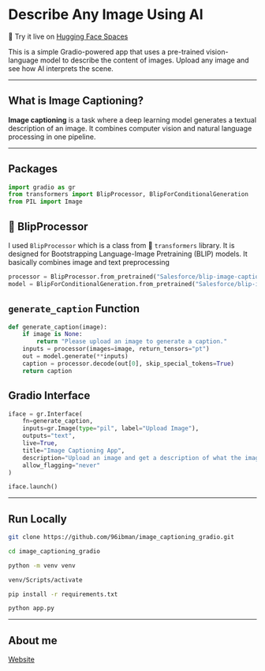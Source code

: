 
# Describe Any Image Using AI

🚀 Try it live on [Hugging Face Spaces](https://huggingface.co/spaces/Ibrahimnasser/image_captioning)


This is a simple Gradio-powered app that uses a pre-trained vision-language model to describe the content of images. Upload any image and see how AI interprets the scene.

---
## What is Image Captioning?

**Image captioning** is a task where a deep learning model generates a textual description of an image. It combines computer vision and natural language processing in one pipeline.

---

## Packages

```python
import gradio as gr
from transformers import BlipProcessor, BlipForConditionalGeneration
from PIL import Image
```

## 🤗 BlipProcessor
I used `BlipProcessor` which is a class from 🤗 `transformers` library. It is designed for Bootstrapping Language-Image Pretraining (BLIP) models. It basically combines image and text preprocessing
```python
processor = BlipProcessor.from_pretrained("Salesforce/blip-image-captioning-base")
model = BlipForConditionalGeneration.from_pretrained("Salesforce/blip-image-captioning-base")
```

## `generate_caption` Function
```python
def generate_caption(image):
    if image is None:
        return "Please upload an image to generate a caption."
    inputs = processor(images=image, return_tensors="pt")
    out = model.generate(**inputs)
    caption = processor.decode(out[0], skip_special_tokens=True)
    return caption
```

## Gradio Interface
```python
iface = gr.Interface(
    fn=generate_caption, 
    inputs=gr.Image(type="pil", label="Upload Image"), 
    outputs="text", 
    live=True,
    title="Image Captioning App",
    description="Upload an image and get a description of what the image contains.",
    allow_flagging="never"
)

iface.launch()
```

---
## Run Locally
```bash
git clone https://github.com/96ibman/image_captioning_gradio.git
```

```bash
cd image_captioning_gradio
```

```bash
python -m venv venv
```

```bash
venv/Scripts/activate
```
```bash
pip install -r requirements.txt
```
```bash
python app.py
```
---

## About me
[Website](https://96ibman.github.io/ibrahim-nasser/)